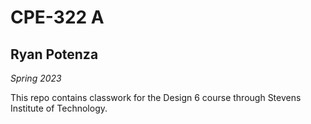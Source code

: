 # CPE-322 A
## Ryan Potenza
*Spring 2023*

This repo contains classwork for the Design 6 course through Stevens Institute of Technology.


